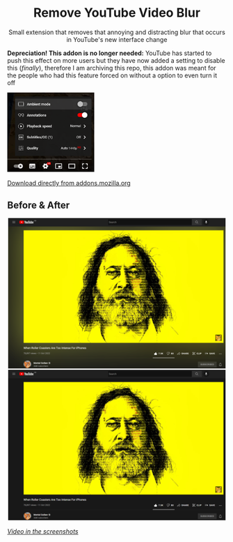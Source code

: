 <h1 align="center">Remove YouTube Video Blur</h1>
<p align="center">Small extension that removes that annoying and distracting blur that occurs in YouTube's new interface change</p>

**Depreciation! This addon is no longer needed:** YouTube has started to push this effect on more users but they have now added a setting to disable this (*finally*), therefore I am archiving this repo, this addon was meant for the people who had this feature forced on without a option to even turn it off

<img src="./githubAssets/ThanksYouTube.png" width="200px">

[Download directly from addons.mozilla.org](https://addons.mozilla.org/en-GB/firefox/addon/remove-youtube-video-blur/)

## Before & After
<p align="center"><img src="./githubAssets/Before.png" width="500px"> <img src="./githubAssets/After.png" width="500px"></h1>

*[Video in the screenshots](https://www.youtube.com/watch?v=DLCDhj6GccY)*
